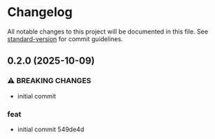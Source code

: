 # Changelog

All notable changes to this project will be documented in this file. See [standard-version](https://github.com/conventional-changelog/standard-version) for commit guidelines.

## 0.2.0 (2025-10-09)


### ⚠ BREAKING CHANGES

* initial commit

### feat

* initial commit 549de4d
